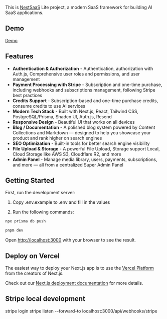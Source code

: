This is [NestSaaS](https://nestsaas.com) Lite project, a modern SaaS framework for building AI SaaS applications.

## Demo

[Demo](https://nestsaas-lite.vercel.app)

## Features

- **Authentication & Authorization** - Authentication, authorization with Auth.js, Comprehensive user roles and permissions, and user management
- **Payment Processing with Stripe** - Subscription and one-time purchase, including webhooks and subscriptions management, following Stripe best practices
- **Credits Support** - Subscription-based and one-time purchase credits, consume credits to use AI services
- **Modern Tech Stack** - Built with Next.js, React, Tailwind CSS, PostgreSQL/Prisma, Shadcn UI, Auth.js, Resend
- **Responsive Design** - Beautiful UI that works on all devices
- **Blog / Documentation** - A polished blog system powered by Content Collections and Markdown — designed to help you showcase your product and rank higher on search engines
- **SEO Optimization** - Built-in tools for better search engine visibility
- **File Upload & Storage** - A powerful File Upload, Storage support Local, Cloud Storage like AWS S3, Cloudflare R2, and more
- **Admin Panel** - Manage media library, users, payments, subscriptions, and more — all from a centralized Super Admin Panel


## Getting Started

First, run the development server:

1. Copy .env.example to .env and fill in the values

2. Run the following commands:

```bash
npx prisma db push

pnpm dev
```

Open [http://localhost:3000](http://localhost:3000) with your browser to see the result.

## Deploy on Vercel

The easiest way to deploy your Next.js app is to use the [Vercel Platform](https://vercel.com/new?utm_medium=default-template&filter=next.js&utm_source=create-next-app&utm_campaign=create-next-app-readme) from the creators of Next.js.

Check out our [Next.js deployment documentation](https://nextjs.org/docs/app/building-your-application/deploying) for more details.


## Stripe local development

stripe login
stripe listen --forward-to localhost:3000/api/webhooks/stripe
